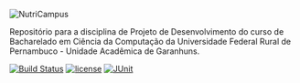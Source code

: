 ![NutriCampus](https://github.com/ddefb/NutriCampus/blob/master/logo.png)

Repositório para a disciplina de Projeto de Desenvolvimento do curso de Bacharelado em Ciência da Computação da Universidade Federal Rural de Pernambuco - Unidade Acadêmica de Garanhuns.

[![Build Status](https://travis-ci.org/ddefb/NutriCampus.svg?branch=master)](https://travis-ci.org/ddefb/NutriCampus)
[![license](https://img.shields.io/badge/license-MIT-blue.svg)](https://github.com/ddefb/NutriCampus/blob/master/LICENSE)
[![JUnit](https://img.shields.io/badge/junity-status-yellow.svg?style=flat)](https://TroniPM.github.io/NutriCampusUnitTestReport)
